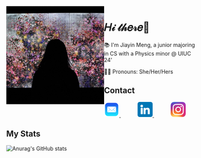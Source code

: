 <img src="./profile.jpg" align="left" height="260px" />

<h1> 𝐻𝒾 𝓉𝒽𝑒𝓇𝑒👋 </h1>
<p> 📚 I'm Jiayin Meng, a junior majoring in CS with a Physics minor @ UIUC 24' </p>
<p> 👩‍🎓 Pronouns: She/Her/Hers </p>


## Contact
<div>
    <a href="mailto:charlotte.m65012@gmail.com" target="_blank">
        <img src="./mail.png" width="8%"/>
    </a>
    <img width="8%" />
    <a href="https://www.linkedin.com/in/jiayin-meng2002/" target="_blank">
        <img src="./linkedin.png" width="8%"/>
    </a>
    <img width="8%" />
    <a href="https://www.instagram.com/jiayin._.m/" target="_blank">
        <img src="./instagram.png" width="8%"/>
    </a>
    
</div>

## My Stats
![Anurag's GitHub stats](https://github-readme-stats.vercel.app/api?username=mizoreto&theme=solarized-light&show_icons=true)
